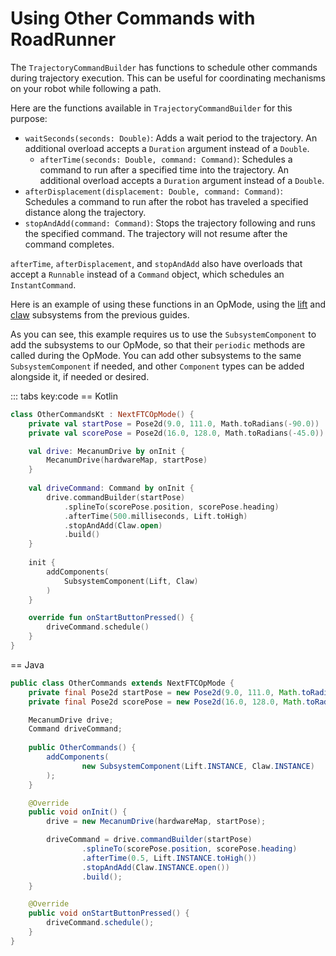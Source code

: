 # Using Other Commands with RoadRunner

The `TrajectoryCommandBuilder` has functions to schedule other commands
during trajectory execution. This can be useful for coordinating
mechanisms on your robot while following a path.

Here are the functions available in `TrajectoryCommandBuilder` for this purpose:
- `waitSeconds(seconds: Double)`: Adds a wait period to the trajectory.
  An additional overload accepts a `Duration` argument instead of a `Double`.
  - `afterTime(seconds: Double, command: Command)`: Schedules a command to run after a specified time into the trajectory.
  An additional overload accepts a `Duration` argument instead of a `Double`.
- `afterDisplacement(displacement: Double, command: Command)`: 
  Schedules a command to run after the robot has traveled a specified distance along the trajectory.
- `stopAndAdd(command: Command)`: 
  Stops the trajectory following and runs the specified command. 
  The trajectory will not resume after the command completes.

`afterTime`, `afterDisplacement`, and `stopAndAdd` also have overloads
that accept a `Runnable` instead of a `Command` object,
which schedules an `InstantCommand`.

Here is an example of using these functions in an OpMode,
using the [lift](../../guide/subsystems/lift) and 
[claw](../../guide/subsystems/claw) subsystems from the previous guides.

As you can see, this example requires us to use
the `SubsystemComponent` to add the subsystems to our OpMode,
so that their `periodic` methods are called during the OpMode.
You can add other subsystems to the same `SubsystemComponent` if needed,
and other `Component` types can be added alongside it,
if needed or desired.

::: tabs key:code
== Kotlin
```kotlin
class OtherCommandsKt : NextFTCOpMode() {
    private val startPose = Pose2d(9.0, 111.0, Math.toRadians(-90.0))
    private val scorePose = Pose2d(16.0, 128.0, Math.toRadians(-45.0))

    val drive: MecanumDrive by onInit {
        MecanumDrive(hardwareMap, startPose)
    }
    
    val driveCommand: Command by onInit {
        drive.commandBuilder(startPose)
            .splineTo(scorePose.position, scorePose.heading)
            .afterTime(500.milliseconds, Lift.toHigh)
            .stopAndAdd(Claw.open)
            .build()
    }
    
    init {
        addComponents(
            SubsystemComponent(Lift, Claw)
        )
    }

    override fun onStartButtonPressed() {
        driveCommand.schedule()
    }
}
```
== Java
```java
public class OtherCommands extends NextFTCOpMode {
    private final Pose2d startPose = new Pose2d(9.0, 111.0, Math.toRadians(-90.0));
    private final Pose2d scorePose = new Pose2d(16.0, 128.0, Math.toRadians(-45.0));

    MecanumDrive drive;
    Command driveCommand;
    
    public OtherCommands() {
        addComponents(
                new SubsystemComponent(Lift.INSTANCE, Claw.INSTANCE)
        );
    }

    @Override
    public void onInit() {
        drive = new MecanumDrive(hardwareMap, startPose);

        driveCommand = drive.commandBuilder(startPose)
                .splineTo(scorePose.position, scorePose.heading)
                .afterTime(0.5, Lift.INSTANCE.toHigh())
                .stopAndAdd(Claw.INSTANCE.open())
                .build();
    }

    @Override
    public void onStartButtonPressed() {
        driveCommand.schedule();
    }
}
```